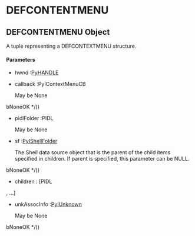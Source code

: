 # DEFCONTENTMENU

## DEFCONTENTMENU Object



A tuple representing a DEFCONTEXTMENU structure\.

#### Parameters


  - hwnd :[PyHANDLE](#pyhandle)

    

  - callback :PyIContextMenuCB

    May be None 

bNoneOK \*/\)\)

  - pidlFolder :PIDL

    May be None

  - sf :[PyIShellFolder](#pyishellfolder)

    The Shell data source object that is the parent of the child items specified in children\. If parent is specified, this parameter can be NULL\. 

bNoneOK \*/\)\)

  - children : \[PIDL

, \.\.\.\]

    

  - unkAssocInfo :[PyIUnknown](#pyiunknown)

    May be None 

bNoneOK \*/\)\)